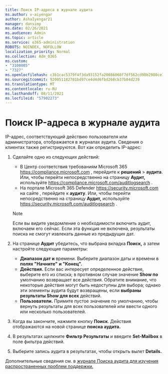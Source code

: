 ```yaml
---
title: Поиск IP-адреса в журнале аудита
ms.author: v-aiyengar
author: AshaIyengar21
manager: dansimp
ms.date: 02/26/2021
ms.audience: Admin
ms.topic: article
ms.service: o365-administration
ROBOTS: NOINDEX, NOFOLLOW
localization_priority: Normal
ms.collection: Adm_O365
ms.custom:
- "3100005"
- "7327"
ms.openlocfilehash: c3b1cac5379f4f3da93152fa20086068f7df562cd98b2980ce1b4280e0aa6d5f
ms.sourcegitcommit: 920051182781bd97ce4d4d6fbd268cb37b84d239
ms.translationtype: MT
ms.contentlocale: ru-RU
ms.lasthandoff: 08/11/2021
ms.locfileid: "57902273"
---
```

# <a name="find-the-ip-address-in-audit-log"></a>Поиск IP-адреса в журнале аудита

IP-адрес, соответствующий действию пользователя или администратора, отображается в журналах аудита. Сведения о клиентах также регистрируются. Вот как определить IP-адрес:

1. Сделайте одно из следующих действий:
   - В Центр соответствия требованиям Microsoft 365 <https://compliance.microsoft.com> , перейдите к **решений** \> **аудита**. Или, чтобы перейти непосредственно на страницу **Аудит,** используйте <https://compliance.microsoft.com/auditlogsearch> .
   - На портале Microsoft 365 Defender <https://security.microsoft.com> на сайте , перейдите к **аудиту**. Или, чтобы перейти непосредственно на страницу **Аудит,** используйте <https://security.microsoft.com/auditlogsearch> .

    > [!NOTE]
    > Если вы видите уведомление о необходимости включить аудит, включаем его сейчас. Если эта функция не включена, результаты поиска не смогут извлекать данные из предыдущих дат.

2. На странице **Аудит** убедитесь, что выбрана вкладка **Поиск,** а затем настройте следующие параметры:
   - **Диапазон дат и** времени. Выберите диапазон даты и времени в **полях "Начните"** **и "Конец".**
   - **Действия.** Если вас интересует определенное действие, выберите его из списка; в противном случае значение **Show по** умолчанию возвращает все действия. Обратите внимание, что некоторые действия могут быть недоступны для выбора; однако эти элементы аудита будут возвращены, если **выбраны результаты Show для всех** действий.
   - **Пользователи.** Примите пустое значение по умолчанию, чтобы вернуть результаты для всех пользователей или ввести одного или несколько пользователей.

3. Когда вы закончите, нажмите кнопку **Поиск**. Действия отображаются на новой странице **поиска аудита.**

4. В результатах щелкните **Фильтр Результаты** и введите **Set-Mailbox** в поле фильтра действий.

5. Выберите запись аудита в результатах, чтобы открыть вылет **Details.**

Дополнительные сведения см. в [журнале Поиска аудита для изучения распространенных проблем поддержки.](https://docs.microsoft.com/microsoft-365/compliance/auditing-troubleshooting-scenarios)
